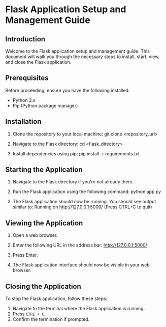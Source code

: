 # Flask Application Setup and Management Guide

## Introduction
Welcome to the Flask application setup and management guide. This document will walk you through the necessary steps to install, start, view, and close the Flask application.

## Prerequisites
Before proceeding, ensure you have the following installed:
- Python 3.x
- Pip (Python package manager)

## Installation
1. Clone the repository to your local machine:
git clone <repository_url>

2. Navigate to the Flask directory:
cd <flask_directory>

3. Install dependencies using pip: pip install -r requirements.txt


## Starting the Application
1. Navigate to the Flask directory if you're not already there.
2. Run the Flask application using the following command: python app.py

3. The Flask application should now be running. You should see output similar to:
 Running on http://127.0.0.1:5000/ (Press CTRL+C to quit)



## Viewing the Application
1. Open a web browser.
2. Enter the following URL in the address bar: http://127.0.0.1:5000/

3. Press Enter.
4. The Flask application interface should now be visible in your web browser.

## Closing the Application
To stop the Flask application, follow these steps:
1. Navigate to the terminal where the Flask application is running.
2. Press `CTRL + C`.
3. Confirm the termination if prompted.


